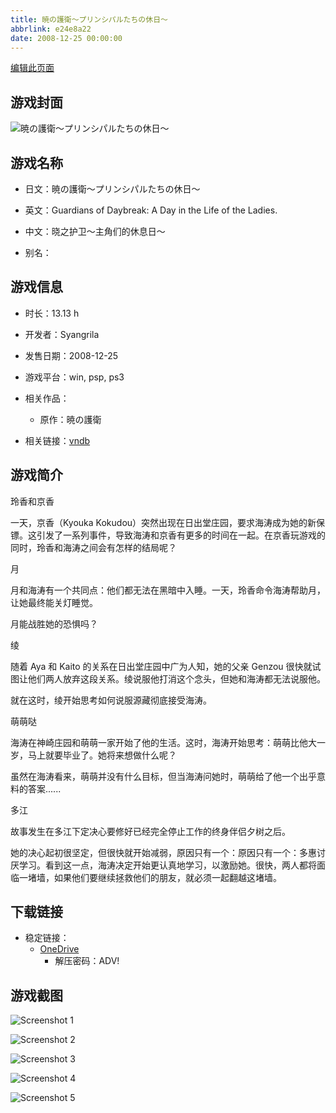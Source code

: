 ```yaml
---
title: 暁の護衛～プリンシパルたちの休日～
abbrlink: e24e8a22
date: 2008-12-25 00:00:00
---
```

[编辑此页面](https://github.com/ACG-3/ADV3-source/blob/main/source/_posts/games/%E6%9A%81%E3%81%AE%E8%AD%B7%E8%A1%9B%EF%BD%9E%E3%83%97%E3%83%AA%E3%83%B3%E3%82%B7%E3%83%91%E3%83%AB%E3%81%9F%E3%81%A1%E3%81%AE%E4%BC%91%E6%97%A5%EF%BD%9E.md)

## 游戏封面

![暁の護衛～プリンシパルたちの休日～](https://pan.timero.xyz/onedrive/img_lib_001/%E6%9A%81%E3%81%AE%E8%AD%B7%E8%A1%9B%EF%BD%9E%E3%83%97%E3%83%AA%E3%83%B3%E3%82%B7%E3%83%91%E3%83%AB%E3%81%9F%E3%81%A1%E3%81%AE%E4%BC%91%E6%97%A5%EF%BD%9E_cover.avif)


## 游戏名称

- 日文：暁の護衛～プリンシパルたちの休日～
- 英文：Guardians of Daybreak: A Day in the Life of the Ladies.
- 中文：晓之护卫～主角们的休息日～

- 别名：


## 游戏信息

- 时长：13.13 h
- 开发者：Syangrila
- 发售日期：2008-12-25
- 游戏平台：win, psp, ps3
- 相关作品：
   - 原作：暁の護衛

- 相关链接：[vndb](https://vndb.org/v1307)


## 游戏简介

玲香和京香

一天，京香（Kyouka Kokudou）突然出现在日出堂庄园，要求海涛成为她的新保镖。这引发了一系列事件，导致海涛和京香有更多的时间在一起。在京香玩游戏的同时，玲香和海涛之间会有怎样的结局呢？


月

月和海涛有一个共同点：他们都无法在黑暗中入睡。一天，玲香命令海涛帮助月，让她最终能关灯睡觉。

月能战胜她的恐惧吗？


绫

随着 Aya 和 Kaito 的关系在日出堂庄园中广为人知，她的父亲 Genzou 很快就试图让他们两人放弃这段关系。绫说服他打消这个念头，但她和海涛都无法说服他。

就在这时，绫开始思考如何说服源藏彻底接受海涛。


萌萌哒

海涛在神崎庄园和萌萌一家开始了他的生活。这时，海涛开始思考：萌萌比他大一岁，马上就要毕业了。她将来想做什么呢？

虽然在海涛看来，萌萌并没有什么目标，但当海涛问她时，萌萌给了他一个出乎意料的答案......


多江

故事发生在多江下定决心要修好已经完全停止工作的终身伴侣夕树之后。

她的决心起初很坚定，但很快就开始减弱，原因只有一个：原因只有一个：多惠讨厌学习。看到这一点，海涛决定开始更认真地学习，以激励她。很快，两人都将面临一堵墙，如果他们要继续拯救他们的朋友，就必须一起翻越这堵墙。




## 下载链接

- 稳定链接：
    - [OneDrive](https://pan.timero.xyz/onedrive/adv_lib_001/%E6%9A%81%E3%81%AE%E8%AD%B7%E8%A1%9B%EF%BD%9E%E3%83%97%E3%83%AA%E3%83%B3%E3%82%B7%E3%83%91%E3%83%AB%E3%81%9F%E3%81%A1%E3%81%AE%E4%BC%91%E6%97%A5%EF%BD%9E)
        - 解压密码：ADV!



## 游戏截图


![Screenshot 1](https://pan.timero.xyz/onedrive/img_lib_001/%E6%9A%81%E3%81%AE%E8%AD%B7%E8%A1%9B%EF%BD%9E%E3%83%97%E3%83%AA%E3%83%B3%E3%82%B7%E3%83%91%E3%83%AB%E3%81%9F%E3%81%A1%E3%81%AE%E4%BC%91%E6%97%A5%EF%BD%9E_Screenshot_1.avif)

![Screenshot 2](https://pan.timero.xyz/onedrive/img_lib_001/%E6%9A%81%E3%81%AE%E8%AD%B7%E8%A1%9B%EF%BD%9E%E3%83%97%E3%83%AA%E3%83%B3%E3%82%B7%E3%83%91%E3%83%AB%E3%81%9F%E3%81%A1%E3%81%AE%E4%BC%91%E6%97%A5%EF%BD%9E_Screenshot_2.avif)

![Screenshot 3](https://pan.timero.xyz/onedrive/img_lib_001/%E6%9A%81%E3%81%AE%E8%AD%B7%E8%A1%9B%EF%BD%9E%E3%83%97%E3%83%AA%E3%83%B3%E3%82%B7%E3%83%91%E3%83%AB%E3%81%9F%E3%81%A1%E3%81%AE%E4%BC%91%E6%97%A5%EF%BD%9E_Screenshot_3.avif)

![Screenshot 4](https://pan.timero.xyz/onedrive/img_lib_001/%E6%9A%81%E3%81%AE%E8%AD%B7%E8%A1%9B%EF%BD%9E%E3%83%97%E3%83%AA%E3%83%B3%E3%82%B7%E3%83%91%E3%83%AB%E3%81%9F%E3%81%A1%E3%81%AE%E4%BC%91%E6%97%A5%EF%BD%9E_Screenshot_4.avif)

![Screenshot 5](https://pan.timero.xyz/onedrive/img_lib_001/%E6%9A%81%E3%81%AE%E8%AD%B7%E8%A1%9B%EF%BD%9E%E3%83%97%E3%83%AA%E3%83%B3%E3%82%B7%E3%83%91%E3%83%AB%E3%81%9F%E3%81%A1%E3%81%AE%E4%BC%91%E6%97%A5%EF%BD%9E_Screenshot_5.avif)

